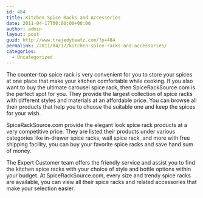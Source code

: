```yaml
---
id: 484
title: Kitchen Spice Racks and Accessories
date: 2011-04-17T00:00:00+00:00
author: admin
layout: post
guid: http://www.trajedybeatz.com/?p=484
permalink: /2011/04/17/kitchen-spice-racks-and-accessories/
categories:
  - Uncategorized
---
```

The counter-top spice rack is very convenient for you to store your spices at one place that make your kitchen comfortable while cooking. If you also want to buy the ultimate carousel spice rack, then SpiceRackSource.com is the perfect spot for you. They provide the largest collection of spice racks with different styles and materials at an affordable price. You can browse all their products that help you to choose the suitable one and keep the spices for your wish.

SpiceRackSource.com provide the elegant look spice rack products at a very competitive price. They are listed their products under various categories like in-drawer spice racks, wall spice rack, and more with free shipping facility, you can buy your favorite spice racks and save hand sum of money.

The Expert Customer team offers the friendly service and assist you to find the kitchen spice racks with your choice of style and bottle options within your budget. At SpiceRackSource.com, every size and trendy spice racks are available, you can view all their spice racks and related accessories that make your selection easier.